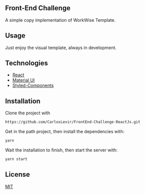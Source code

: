## Front-End Challenge

A simple copy implementation of WorkWise Template.

## Usage

Just enjoy the visual template, always in development.

## Technologies
* [React](https://reactjs.org/)
* [Material UI](https://react-bootstrap.github.io/)
* [Styled-Components](https://www.styled-components.com/)

## Installation

Clone the project with 
```sh
https://github.com/CarlosLevir/FrontEnd-Challenge-ReactJs.git
```
Get in the path project, then install the dependencies with:

```sh
yarn
```
Wait the installation to finish, then start the server with:

```sh
yarn start
```

## License
[MIT](https://choosealicense.com/licenses/mit/)
